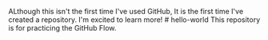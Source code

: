 ALthough this isn't the first time I've used GitHub, It is the first time I've created a repository. I'm excited to learn more! # hello-world
This repository is for practicing the GitHub Flow.
